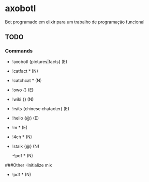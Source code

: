 # axobotl
Bot programado em elixir para um trabalho de programação funcional


## TODO
### Commands
- !axobotl {pictures|facts} (E)
- !catfact * (N)
- !catchcat * (N)
- !owo {} (E)
- !wiki {} (N)
- !rsits {chinese chatacter} (E)
- !hello {@} (E)
- !m * (E)
- !4ch * (N)
- !stalk {@} (N)

  -!pdf * (N)

###Other
-Initialize mix
- !pdf * (N)
